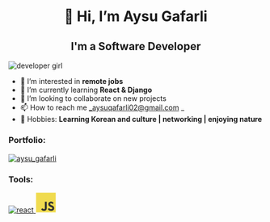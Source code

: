 <h1 align="center">
	👋 Hi, I’m Aysu Gafarli
</h1>

<h2 align="center">
	 I'm a Software Developer
</h2>


![developer girl](https://github.com/aysugafarli23/test/blob/main/girl.jpg)
- 👀 I’m interested in **remote jobs**
- 🌱 I’m currently learning **React & Django**
- 🚀 I’m looking to collaborate on new projects
- 📫 How to reach me _aysuqafarli02@gmail.com _
- 🦆 Hobbies: **Learning Korean and culture | networking | enjoying nature**


<h3 align="left">Portfolio:</h3>
<p align="left">
<a href="https://www.linkedin.com/in/aysu-gafarli/" target="blank"><img align="center" src="https://raw.githubusercontent.com/rahuldkjain/github-profile-readme-generator/master/src/images/icons/Social/linked-in-alt.svg" alt="aysu_gafarli" height="30" width="40" /></a>
</p>

<h3 align="left">Tools:</h3>
<p align="left"> 
<!--   <a href="https://www.python.org" target="_blank" rel="noreferrer"><img src="https://raw.githubusercontent.com/devicons/devicon/master/icons/python/python-original.svg" alt="python" width="40" height="40"/> </a> 
  <a href="https://www.djangoproject.com/" target="_blank" rel="noreferrer"> <img src="https://cdn.worldvectorlogo.com/logos/django.svg" alt="django" width="40" height="40"/> </a>  -->
  <a href="https://reactjs.org/" target="_blank" rel="noreferrer"><img src="https://upload.wikimedia.org/wikipedia/commons/thumb/a/a7/React-icon.svg/1200px-React-icon.svg.png" alt="react" width="45" height="40"/> </a>
  <a href="https://developer.mozilla.org/en-US/docs/Web/JavaScript" target="_blank" rel="noreferrer"> <img src="https://raw.githubusercontent.com/devicons/devicon/master/icons/javascript/javascript-original.svg" alt="javascript" width="40" height="40"/> </a> 
</p>


<!---
aysugafarli23/aysugafarli23 is a ✨ special ✨ repository because its `README.md` (this file) appears on your GitHub profile.
You can click the Preview link to take a look at your changes.
--->
